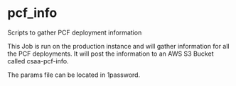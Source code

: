 # pcf_info
Scripts to gather PCF deployment information

This Job is run on the production instance and will gather information for all the 
PCF deployments. It will post the information to an AWS S3 Bucket called csaa-pcf-info.

The params file can be located in 1password.

